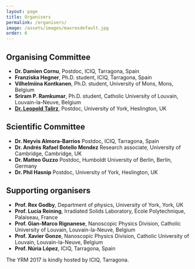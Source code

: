 ```yaml
---
layout: page
title: Organisers
permalink: /organisers/
image: /assets/images/maxresdefault.jpg
order: 6 
---
```

## Organising Committee
<b></b>

* **Dr. Damien Cornu**, Postdoc, ICIQ, Tarragona, Spain
* **Franziska Hegner**, Ph.D. student, ICIQ, Tarragona, Spain
* **Vilhelmiina Kontkanen**, Ph.D. student, University of Mons, Mons, Belgium
* **Sriram P. Ramkumar**, Ph.D. student, Catholic University of Louvain, Louvain-la-Neuve, Belgium
* **[Dr. Leopold Talirz](mailto:leopold.talirz@york.ac.uk)**, Postdoc, University of York, Heslington, UK

## Scientific Committee
<b></b>

* **Dr. Neyvis Almora-Barrios** Postdoc, ICIQ, Tarragona, Spain
* **Dr. Andrés Rafael Botello Mendez** Research associate, University of Cambridge, Cambridge, UK
* **Dr. Matteo Guzzo** Postdoc, Humboldt University of Berlin, Berlin, Germany
* **Dr. Phil Hasnip** Postdoc, University of York, Heslington, UK

<!--
## Keynote speakers
* **Dr. Michiel van Setten**,   Postdoc, Catholic University of Louvain, Louvain-la-Neuve, Belgium
* **Dr. Samuel Poncé**, Postdoc, University of Oxford, United Kingdom
* **Dr. Hugo Strand**, Postdoc, University of Fribourg, Switzerland
* **Dr. Jose A. Flores Livas**, Postdoc, University of Basel, Switzerland
* **Dr. Davide Sangalli**, Researcher, ISM Rome, Italy
//-->

## Supporting organisers
<b></b>

* **Prof. Rex Godby**, Department of physics, University of York, York, UK
* **Prof. Lucia Reining**, Irradiated Solids Laboratory, École Polytechnique, Palaiseau, France
* **Prof. Gian-Marco Rignanese**, Nanoscopic Physics Division, Catholic University of Louvain, Louvain-la-Neuve, Belgium
* **Prof. Xavier Gonze**, Nanoscopic Physics Division, Catholic University of Louvain, Louvain-la-Neuve, Belgium
* **Prof. Núria López**, ICIQ, Tarragona, Spain

The YRM 2017 is kindly hosted by ICIQ, Tarragona.
